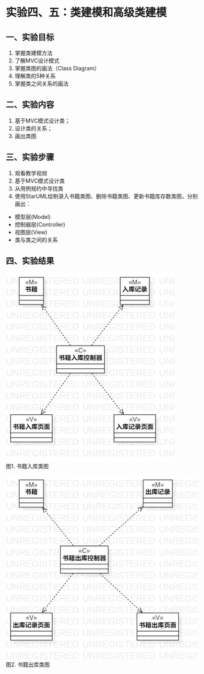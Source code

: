 # 实验四、五：类建模和高级类建模

## 一、实验目标

1. 掌握类建模方法
2. 了解MVC设计模式
3. 掌握类图的画法（Class Diagram）
4. 理解类的5种关系
5. 掌握类之间关系的画法

## 二、实验内容

1. 基于MVC模式设计类；
2. 设计类的关系；
3. 画出类图

## 三、实验步骤

1. 观看教学视频
2. 基于MVC模式设计类
3. 从用例规约中寻找类
3. 使用StarUML绘制录入书籍类图、删除书籍类图、更新书籍库存数类图，分别画出：
  - 模型层(Model)  
  - 控制器层(Controller) 
  - 视图层(View)  
  - 类与类之间的关系 

## 四、实验结果
![ClassDiagram1](./lab4_ClassDiagram1.jpg)  
图1. 书籍入库类图

![ClassDiagram2](./lab4_ClassDiagram2.jpg)   
图2. 书籍出库类图